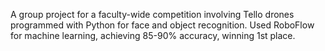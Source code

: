 A group project for a faculty-wide competition involving Tello drones
programmed with Python for face and object recognition. Used RoboFlow
for machine learning, achieving 85-90% accuracy, winning 1st place.
